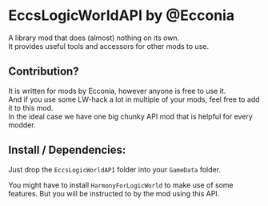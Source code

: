 # EccsLogicWorldAPI by @Ecconia

A library mod that does (almost) nothing on its own.\
It provides useful tools and accessors for other mods to use.

## Contribution?

It is written for mods by Ecconia, however anyone is free to use it.\
And if you use some LW-hack a lot in multiple of your mods, feel free to add it to this mod.\
In the ideal case we have one big chunky API mod that is helpful for every modder.

## Install / Dependencies:

Just drop the `EccsLogicWorldAPI` folder into your `GameData` folder.

You might have to install `HarmonyForLogicWorld` to make use of some features. But you will be instructed to by the mod using this API.
